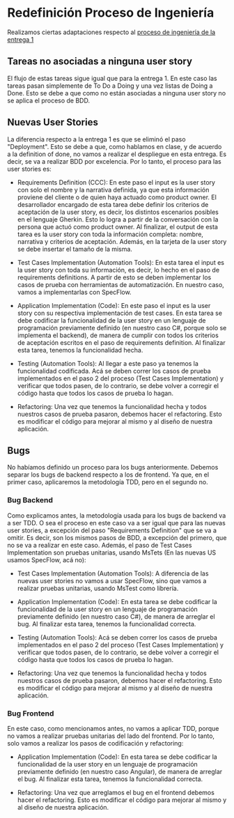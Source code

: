 # Redefinición Proceso de Ingeniería

Realizamos ciertas adaptaciones respecto al [proceso de ingeniería de la entrega 1](https://github.com/fernandasecinaro/Diaz-RodriguezSotto-Secinaro/blob/develop/Entregas/Entrega%201/Proceso%20de%20Ingenier%C3%ADa/Proceso%20de%20Ingenieria.md)

## Tareas no asociadas a ninguna user story
El flujo de estas tareas sigue igual que para la entrega 1. En este caso las tareas pasan simplemente de To Do a Doing y una vez listas de Doing a Done. Esto se debe a que como no están asociadas a ninguna user story no se aplica el proceso de BDD.

## Nuevas User Stories
La diferencia respecto a la entrega 1 es que se eliminó el paso "Deployment". Esto se debe a que, como hablamos en clase, y de acuerdo a la definition of done, no vamos a realizar el despliegue en esta entrega. Es decir, se va a realizar BDD por excelencia. Por lo tanto, el proceso para las user stories es:

- Requirements Definition (CCC): En este paso el input es la user story con solo el nombre y la narrativa definida, ya que esta información proviene del cliente o de quien haya actuado como product owner. El desarrollador encargado de esta tarea debe definir los criterios de aceptación de la user story, es decir, los distintos escenarios posibles en el lenguaje Gherkin. Esto lo logra a partir de la conversación con la persona que actuó como product owner. Al finalizar, el output de esta tarea es la user story con toda la información completa: nombre, narrativa y criterios de aceptación. Además, en la tarjeta de la user story se debe insertar el tamaño de la misma.

- Test Cases Implementation (Automation Tools): En esta tarea el input es la user story con toda su información, es decir, lo hecho en el paso de requirements definitions. A partir de esto se deben implementar los casos de prueba con herramientas de automatización. En nuestro caso, vamos a implementarlas con SpecFlow.

- Application Implementation (Code): En este paso el input es la user story con su respectiva implementación de test cases. En esta tarea se debe codificar la funcionalidad de la user story en un lenguaje de programación previamente definido (en nuestro caso C#, porque solo se implementa el backend), de manera de cumplir con todos los criterios de aceptación escritos en el paso de requirements definition. Al finalizar esta tarea, tenemos la funcionalidad hecha.

- Testing (Automation Tools): Al llegar a este paso ya tenemos la funcionalidad codificada. Acá se deben correr los casos de prueba implementados en el paso 2 del proceso (Test Cases Implementation) y verificar que todos pasen, de lo contrario, se debe volver a corregir el código hasta que todos los casos de prueba lo hagan.

- Refactoring: Una vez que tenemos la funcionalidad hecha y todos nuestros casos de prueba pasaron, debemos hacer el refactoring. Esto es modificar el código para mejorar al mismo y al diseño de nuestra aplicación.

## Bugs
No habíamos definido un proceso para los bugs anteriormente. Debemos separar los bugs de backend respecto a los de frontend. Ya que, en el primer caso,  aplicaremos la metodología TDD, pero en el segundo no.

### Bug Backend
Como explicamos antes, la metodología usada para los bugs de backend va a ser TDD. O sea el proceso en este caso va a ser igual que para las nuevas user stories, a excepción del paso "Requirements Definition" que se va a omitir. Es decir, son los mismos pasos de BDD, a excepción del primero, que no se va a realizar en este caso. Además, el paso de Test Cases Implementation son pruebas unitarias, usando MsTets (En las nuevas US usamos SpecFlow, acá no):

- Test Cases Implementation (Automation Tools): A diferencia de las nuevas user stories no vamos a usar SpecFlow, sino que vamos a realizar pruebas unitarias, usando MsTest como librería.

- Application Implementation (Code): En esta tarea se debe codificar la funcionalidad de la user story en un lenguaje de programación previamente definido (en nuestro caso C#), de manera de arreglar el bug. Al finalizar esta tarea, tenemos la funcionalidad correcta.

- Testing (Automation Tools): Acá se deben correr los casos de prueba implementados en el paso 2 del proceso (Test Cases Implementation) y verificar que todos pasen, de lo contrario, se debe volver a corregir el código hasta que todos los casos de prueba lo hagan.

- Refactoring: Una vez que tenemos la funcionalidad hecha y todos nuestros casos de prueba pasaron, debemos hacer el refactoring. Esto es modificar el código para mejorar al mismo y al diseño de nuestra aplicación.

### Bug Frontend
En este caso, como mencionamos antes, no vamos a aplicar TDD, porque no vamos a realizar pruebas unitarias del lado del frontend. Por lo tanto, solo vamos a realizar los pasos de codificación y refactoring:

- Application Implementation (Code): En esta tarea se debe codificar la funcionalidad de la user story en un lenguaje de programación previamente definido (en nuestro caso Angular), de manera de arreglar el bug. Al finalizar esta tarea, tenemos la funcionalidad correcta.

- Refactoring: Una vez que arreglamos el bug en el frontend debemos hacer el refactoring. Esto es modificar el código para mejorar al mismo y al diseño de nuestra aplicación.
